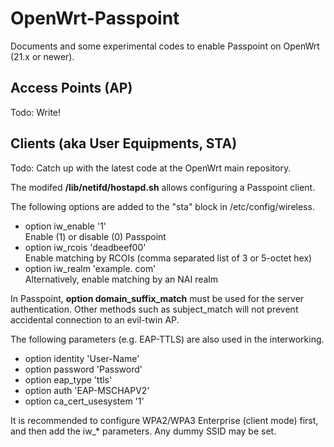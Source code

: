 # OpenWrt-Passpoint

Documents and some experimental codes to enable Passpoint on OpenWrt (21.x or newer).

## Access Points (AP)

Todo:
Write!

## Clients (aka User Equipments, STA)

Todo:
Catch up with the latest code at the OpenWrt main repository.

The modifed **/lib/netifd/hostapd.sh** allows configuring a Passpoint client.

The following options are added to the "sta" block in /etc/config/wireless.
- option iw_enable '1'  
Enable (1) or disable (0) Passpoint
- option iw_rcois 'deadbeef00'  
Enable matching by RCOIs (comma separated list of 3 or 5-octet hex)
- option iw_realm 'example. com'  
Alternatively, enable matching by an NAI realm

In Passpoint, **option domain_suffix_match** must be used for the server authentication.
Other methods such as subject_match will not prevent accidental connection to an evil-twin AP.

The following parameters (e.g. EAP-TTLS) are also used in the interworking.
- option identity 'User-Name'
- option password 'Password'
- option eap_type 'ttls'
- option auth 'EAP-MSCHAPV2'
- option ca_cert_usesystem '1'

It is recommended to configure WPA2/WPA3 Enterprise (client mode) first,
and then add the iw_* parameters. Any dummy SSID may be set.
